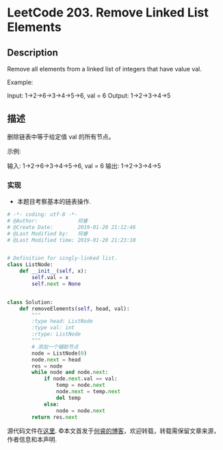 # LeetCode 203. Remove Linked List Elements

## Description

Remove all elements from a linked list of integers that have value val.

Example:

Input:  1->2->6->3->4->5->6, val = 6
Output: 1->2->3->4->5

## 描述

删除链表中等于给定值 val 的所有节点。

示例:

输入: 1->2->6->3->4->5->6, val = 6
输出: 1->2->3->4->5

### 实现

* 本题目考察基本的链表操作.

```python
# -*- coding: utf-8 -*-
# @Author:             何睿
# @Create Date:        2019-01-20 21:12:46
# @Last Modified by:   何睿
# @Last Modified time: 2019-01-20 21:23:10


# Definition for singly-linked list.
class ListNode:
    def __init__(self, x):
        self.val = x
        self.next = None


class Solution:
    def removeElements(self, head, val):
        """
        :type head: ListNode
        :type val: int
        :rtype: ListNode
        """
        # 添加一个辅助节点
        node = ListNode(0)
        node.next = head
        res = node
        while node and node.next:
            if node.next.val == val:
                temp = node.next
                node.next = temp.next
                del temp
            else:
                node = node.next
        return res.next
```

源代码文件在[这里](https://github.com/ruicore/Algorithm/blob/master/Leetcode/2019-01-20-203-Remove-Linked-List-Elements.py).
©本文首发于[何睿的博客](https://www.ruicore.cn/leetcode-203-remove-linked-list-elements/)，欢迎转载，转载需保留文章来源，作者信息和本声明.
